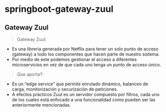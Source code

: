 # springboot-gateway-zuul
## Gateway Zuul	

> Gateway Zuul: 
- Es una librería generada por Netflix para tener un solo punto de acceso (gateway) a todo los componentes que hacen parte de nuestro sistema. 
- Por medio de este podemos gestionar el acceso a diferentes microservicios en vez de que cada uno tenga un punto de acceso único.

> Que aporta?:
- Es un “edge service” que permite enrutado dinámico, balanceo de carga, monitorización y securización de peticiones. 
- A efectos prácticos Zuul es un servidor compuesto por filtros, cada uno de los cuales está enfocado a una funcionalidad como pueden ser las anteriormente mencionadas.
